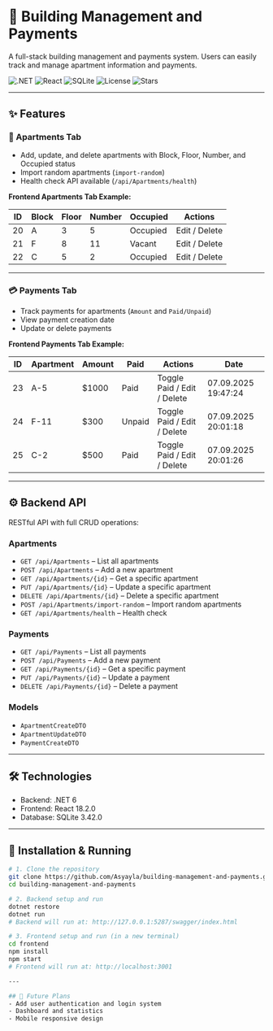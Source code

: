 # 🏢 Building Management and Payments

A full-stack building management and payments system. Users can easily track and manage apartment information and payments.

![.NET](https://img.shields.io/badge/.NET-6.0-blue)
![React](https://img.shields.io/badge/React-18.2.0-blue)
![SQLite](https://img.shields.io/badge/SQLite-3.42.0-orange)
![License](https://img.shields.io/github/license/Asyayla/building-management-and-payments)
![Stars](https://img.shields.io/github/stars/Asyayla/building-management-and-payments?style=social)

---

## ✨ Features

### 🏢 Apartments Tab
- Add, update, and delete apartments with Block, Floor, Number, and Occupied status  
- Import random apartments (`import-random`)  
- Health check API available (`/api/Apartments/health`)  

**Frontend Apartments Tab Example:**

| ID  | Block | Floor | Number | Occupied | Actions      |
|-----|-------|-------|--------|----------|-------------|
| 20  | A     | 3     | 5      | Occupied | Edit / Delete |
| 21  | F     | 8     | 11     | Vacant   | Edit / Delete |
| 22  | C     | 5     | 2      | Occupied | Edit / Delete |

---

### 💳 Payments Tab
- Track payments for apartments (`Amount` and `Paid/Unpaid`)  
- View payment creation date  
- Update or delete payments  

**Frontend Payments Tab Example:**

| ID  | Apartment  | Amount | Paid   | Actions                 | Date                  |
|-----|-----------|--------|--------|------------------------|---------------------|
| 23  | A-5       | $1000  | Paid   | Toggle Paid / Edit / Delete | 07.09.2025 19:47:24 |
| 24  | F-11      | $300   | Unpaid | Toggle Paid / Edit / Delete | 07.09.2025 20:01:18 |
| 25  | C-2       | $500   | Paid   | Toggle Paid / Edit / Delete | 07.09.2025 20:01:26 |

---

## ⚙️ Backend API

RESTful API with full CRUD operations:

### Apartments
- `GET /api/Apartments` – List all apartments  
- `POST /api/Apartments` – Add a new apartment  
- `GET /api/Apartments/{id}` – Get a specific apartment  
- `PUT /api/Apartments/{id}` – Update a specific apartment  
- `DELETE /api/Apartments/{id}` – Delete a specific apartment  
- `POST /api/Apartments/import-random` – Import random apartments  
- `GET /api/Apartments/health` – Health check  

### Payments
- `GET /api/Payments` – List all payments  
- `POST /api/Payments` – Add a new payment  
- `GET /api/Payments/{id}` – Get a specific payment  
- `PUT /api/Payments/{id}` – Update a payment  
- `DELETE /api/Payments/{id}` – Delete a payment  

### Models
- `ApartmentCreateDTO`  
- `ApartmentUpdateDTO`  
- `PaymentCreateDTO`  

---

## 🛠 Technologies

- Backend: .NET 6  
- Frontend: React 18.2.0  
- Database: SQLite 3.42.0  

---

## 🚀 Installation & Running

```bash
# 1. Clone the repository
git clone https://github.com/Asyayla/building-management-and-payments.git
cd building-management-and-payments

# 2. Backend setup and run
dotnet restore
dotnet run
# Backend will run at: http://127.0.0.1:5287/swagger/index.html

# 3. Frontend setup and run (in a new terminal)
cd frontend
npm install
npm start
# Frontend will run at: http://localhost:3001

---

## 🔮 Future Plans
- Add user authentication and login system  
- Dashboard and statistics  
- Mobile responsive design
